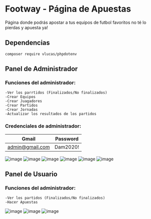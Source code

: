 # Footway - Página de Apuestas
Página donde podrás apostar a tus equipos de futbol favoritos no té lo pierdas y apuesta ya!

## Dependencias
`composer require vlucas/phpdotenv`

## Panel de Administrador

### Funciones del administrador:
    -Ver los parrtidos (Finalizados/No finalizados)
    -Crear Equipos
    -Crear Juagadores
    -Crear Partidos
    -Crear Jornadas
    -Actualizar los resultados de los partidos
    
### Credenciales de administrador:
| Gmail| Password|
| ----- | ---- |
|  admin@gmail.com | Dam2020! |

![image](https://github.com/IGprojects/Footway-Pagina-de-Apuestas/blob/main/Assets/Captura4.png)
![image](https://github.com/IGprojects/Footway-Pagina-de-Apuestas/blob/main/Assets/Captura5.png)
![image](https://github.com/IGprojects/Footway-Pagina-de-Apuestas/blob/main/Assets/Captura6.png)
![image](https://github.com/IGprojects/Footway-Pagina-de-Apuestas/blob/main/Assets/Captura7.png)
![image](https://github.com/IGprojects/Footway-Pagina-de-Apuestas/blob/main/Assets/Captura8.png)
![image](https://github.com/IGprojects/Footway-Pagina-de-Apuestas/blob/main/Assets/Captura9.png)


## Panel de Usuario
### Funciones del administrador:
    -Ver los partidos (Finalizados/No finalizados)
    -Hacer Apuestas

![image](https://github.com/IGprojects/Footway-Pagina-de-Apuestas/blob/main/Assets/Captura10.png)
![image](https://github.com/IGprojects/Footway-Pagina-de-Apuestas/blob/main/Assets/Captura11.png)
![image](https://github.com/IGprojects/Footway-Pagina-de-Apuestas/blob/main/Assets/Captura12.png)
